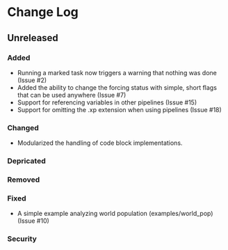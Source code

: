 # Change Log

## Unreleased

### Added

  * Running a marked task now triggers a warning that nothing was done (Issue #2)
  * Added the ability to change the forcing status with simple, short flags that can be used anywhere (Issue #7)
  * Support for referencing variables in other pipelines (Issue #15)
  * Support for omitting the .xp extension when using pipelines (Issue #18)

### Changed

  * Modularized the handling of code block implementations.

### Depricated

### Removed

### Fixed

  * A simple example analyzing world population (examples/world_pop) (Issue #10)

### Security
